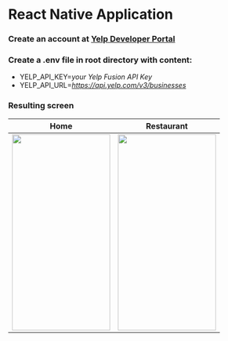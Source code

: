 # React Native Application 

### Create an account at [Yelp Developer Portal](https://fusion.yelp.com/)

### Create a .env file in root directory with content:
- YELP_API_KEY=*your Yelp Fusion API Key*
- YELP_API_URL=*https://api.yelp.com/v3/businesses*
### Resulting screen
| Home      | Restaurant |
| --------------- | ---------------- |
| <img src="https://user-images.githubusercontent.com/57287837/207109964-d447d484-89dc-4654-932e-450424bc1cef.png" width="200" height="400" />          |      <img src="https://user-images.githubusercontent.com/57287837/207110112-55d77c77-9e1c-435b-8bf7-42c4c2a93db8.png" width="200" height="400" />       |


